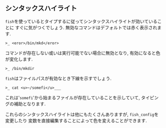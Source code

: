 ## シンタックスハイライト

`fish`を使っているとタイプするに従ってシンタックスハイライトが効いていることに
すぐに気がつくでしょう.
無効なコマンドはデフォルトでは赤く表示されます.

```fish
>_ <eror>/bin/mkd</eror>
```

コマンドが存在しない或いは実行可能でない場合に無効となり, 有効になると色が変化します.

```fish
>_ /bin/mkdir
```

`fish`はファイルパスが有効なとき下線を示すでしょう.

```fish
>_ cat <u>~/somefi</u>___
```

これは'`somefi`'から始まるファイルが存在していることを示していて, タイピングの補助となります.

これらのシンタックスハイライトは他にもたくさんありますが, `fish_config`を変更したり
変数を直接編集することによって色を変えることができます.

